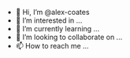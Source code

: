 - 👋 Hi, I’m @alex-coates
- 👀 I’m interested in ...
- 🌱 I’m currently learning ...
- 💞️ I’m looking to collaborate on ...
- 📫 How to reach me ...

<!---
alex-coates/alex-coates is a ✨ special ✨ repository because its `README.md` (this file) appears on your GitHub profile.
You can click the Preview link to take a look at your changes.
--->
